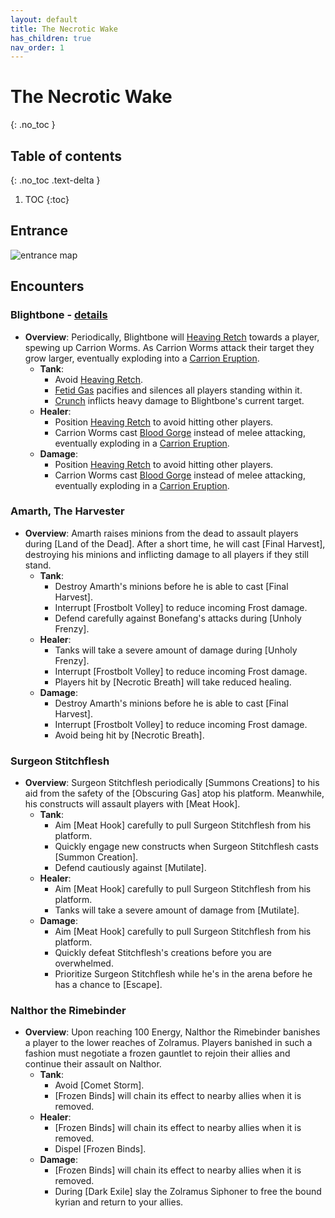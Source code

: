 ```yaml
---
layout: default
title: The Necrotic Wake
has_children: true
nav_order: 1
---
```


# The Necrotic Wake
{: .no_toc }

## Table of contents
{: .no_toc .text-delta }

1. TOC
{:toc}

## Entrance

![entrance map](https://wow.zamimg.com/images/wow/maps/beta/original/10534.jpg?36216)

## Encounters

### Blightbone - [details](https://steven89.github.io/Dungeon-Journal/dungeons/The_Necrotic_Wake/Blightbone.html)

- **Overview**: Periodically, Blightbone will [Heaving Retch](https://steven89.github.io/Dungeon-Journal/dungeons/The_Necrotic_Wake/Blightbone.html#heaving-retch) towards a player, spewing up Carrion Worms.
As Carrion Worms attack their target they grow larger, eventually exploding into a [Carrion Eruption](https://steven89.github.io/Dungeon-Journal/dungeons/The_Necrotic_Wake/Blightbone.html#carrion-eruption).
  - **Tank**:
    - Avoid [Heaving Retch](https://steven89.github.io/Dungeon-Journal/dungeons/The_Necrotic_Wake/Blightbone.html#heaving-retch).
    - [Fetid Gas](https://steven89.github.io/Dungeon-Journal/dungeons/The_Necrotic_Wake/Blightbone.html#fetid-gas) pacifies and silences all players standing within it.
    - [Crunch](https://steven89.github.io/Dungeon-Journal/dungeons/The_Necrotic_Wake/Blightbone.html#crunch) inflicts heavy damage to Blightbone's current target.
  - **Healer**:
    - Position [Heaving Retch](https://steven89.github.io/Dungeon-Journal/dungeons/The_Necrotic_Wake/Blightbone.html#heaving-retch) to avoid hitting other players.
    - Carrion Worms cast [Blood Gorge](https://steven89.github.io/Dungeon-Journal/dungeons/The_Necrotic_Wake/Blightbone.html#blood-gorge) instead of melee attacking, eventually exploding in a [Carrion Eruption](https://steven89.github.io/Dungeon-Journal/dungeons/The_Necrotic_Wake/Blightbone.html#carrion-eruption).
  - **Damage**:
    - Position [Heaving Retch](https://steven89.github.io/Dungeon-Journal/dungeons/The_Necrotic_Wake/Blightbone.html#heaving-retch) to avoid hitting other players.
    - Carrion Worms cast [Blood Gorge](https://steven89.github.io/Dungeon-Journal/dungeons/The_Necrotic_Wake/Blightbone.html#blood-gorge) instead of melee attacking, eventually exploding in a [Carrion Eruption](https://steven89.github.io/Dungeon-Journal/dungeons/The_Necrotic_Wake/Blightbone.html#carrion-eruption).

### Amarth, The Harvester

- **Overview**: Amarth raises minions from the dead to assault players during [Land of the Dead]. After a short time, he will cast [Final Harvest], destroying his minions and inflicting damage to all players if they still stand.
  - **Tank**:
    - Destroy Amarth's minions before he is able to cast [Final Harvest].
    - Interrupt [Frostbolt Volley] to reduce incoming Frost damage.
    - Defend carefully against Bonefang's attacks during [Unholy Frenzy].
  - **Healer**:
    - Tanks will take a severe amount of damage during [Unholy Frenzy].
    - Interrupt [Frostbolt Volley] to reduce incoming Frost damage.
    - Players hit by [Necrotic Breath] will take reduced healing.
  - **Damage**:
    - Destroy Amarth's minions before he is able to cast [Final Harvest].
    - Interrupt [Frostbolt Volley] to reduce incoming Frost damage.
    - Avoid being hit by [Necrotic Breath].
    
### Surgeon Stitchflesh


- **Overview**: Surgeon Stitchflesh periodically [Summons Creations] to his aid from the safety of the [Obscuring Gas] atop his platform. Meanwhile, his constructs will assault players with [Meat Hook].
  - **Tank**:
    - Aim [Meat Hook] carefully to pull Surgeon Stitchflesh from his platform.
    - Quickly engage new constructs when Surgeon Stitchflesh casts [Summon Creation].
    - Defend cautiously against [Mutilate].
  - **Healer**:
    - Aim [Meat Hook] carefully to pull Surgeon Stitchflesh from his platform.
    - Tanks will take a severe amount of damage from [Mutilate].
  - **Damage**:
    - Aim [Meat Hook] carefully to pull Surgeon Stitchflesh from his platform.
    - Quickly defeat Stitchflesh's creations before you are overwhelmed.
    - Prioritize Surgeon Stitchflesh while he's in the arena before he has a chance to [Escape].

### Nalthor the Rimebinder


- **Overview**: Upon reaching 100 Energy, Nalthor the Rimebinder banishes a player to the lower reaches of Zolramus. Players banished in such a fashion must negotiate a frozen gauntlet to rejoin their allies and continue their assault on Nalthor.
  - **Tank**:
    - Avoid [Comet Storm].
    - [Frozen Binds] will chain its effect to nearby allies when it is removed.
  - **Healer**:
    - [Frozen Binds] will chain its effect to nearby allies when it is removed.
    - Dispel [Frozen Binds].
  - **Damage**:
    - [Frozen Binds] will chain its effect to nearby allies when it is removed.
    - During [Dark Exile] slay the Zolramus Siphoner to free the bound kyrian and return to your allies.




